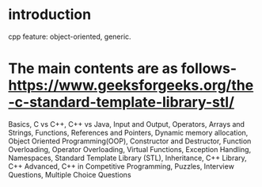 # introduction
cpp feature: object-oriented, generic.

# The main contents are as follows- https://www.geeksforgeeks.org/the-c-standard-template-library-stl/
Basics, 
C vs C++, 
C++ vs Java, 
Input and Output, 
Operators, 
Arrays and Strings, 
Functions, 
References and Pointers, 
Dynamic memory allocation, 
Object Oriented Programming(OOP),
Constructor and Destructor, 
Function Overloading, 
Operator Overloading, 
Virtual Functions, 
Exception Handling, 
Namespaces, 
Standard Template Library (STL), 
Inheritance, 
C++ Library, 
C++ Advanced, 
C++ in Competitive Programming, 
Puzzles, 
Interview Questions, 
Multiple Choice Questions




